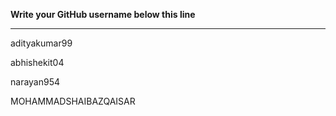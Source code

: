 **Write your GitHub username  below this line**

---
adityakumar99

abhishekit04

narayan954

MOHAMMADSHAIBAZQAISAR
